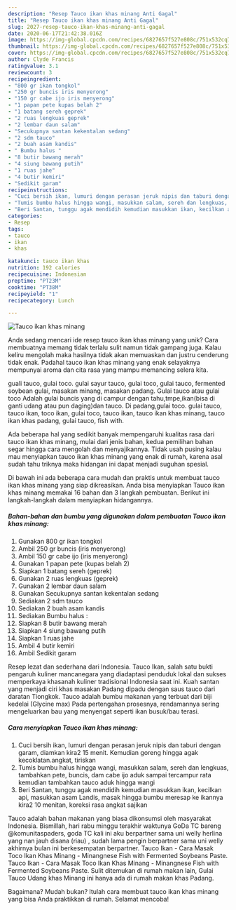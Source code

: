 ```yaml
---
description: "Resep Tauco ikan khas minang Anti Gagal"
title: "Resep Tauco ikan khas minang Anti Gagal"
slug: 2027-resep-tauco-ikan-khas-minang-anti-gagal
date: 2020-06-17T21:42:38.016Z
image: https://img-global.cpcdn.com/recipes/6827657f527e808c/751x532cq70/tauco-ikan-khas-minang-foto-resep-utama.jpg
thumbnail: https://img-global.cpcdn.com/recipes/6827657f527e808c/751x532cq70/tauco-ikan-khas-minang-foto-resep-utama.jpg
cover: https://img-global.cpcdn.com/recipes/6827657f527e808c/751x532cq70/tauco-ikan-khas-minang-foto-resep-utama.jpg
author: Clyde Francis
ratingvalue: 3.1
reviewcount: 3
recipeingredient:
- "800 gr ikan tongkol"
- "250 gr buncis iris menyerong"
- "150 gr cabe ijo iris menyerong"
- "1 papan pete kupas belah 2"
- "1 batang sereh geprek"
- "2 ruas lengkuas geprek"
- "2 lembar daun salam"
- "Secukupnya santan kekentalan sedang"
- "2 sdm tauco"
- "2 buah asam kandis"
- " Bumbu halus "
- "8 butir bawang merah"
- "4 siung bawang putih"
- "1 ruas jahe"
- "4 butir kemiri"
- "Sedikit garam"
recipeinstructions:
- "Cuci bersih ikan, lumuri dengan perasan jeruk nipis dan taburi dengan garam, diamkan kira2 15 menit. Kemudian goreng hingga agak kecoklatan.angkat, tiriskan"
- "Tumis bumbu halus hingga wangi, masukkan salam, sereh dan lengkuas, tambahkan pete, buncis, dam cabe ijo aduk sampai tercampur rata kemudian tambahkan tauco aduk hingga wangi"
- "Beri Santan, tunggu agak mendidih kemudian masukkan ikan, kecilkan api, masukkan asam Landis, masak hingga bumbu meresap ke ikannya kira2 10 menitan, koreksi rasa angkat sajikan"
categories:
- Resep
tags:
- tauco
- ikan
- khas

katakunci: tauco ikan khas 
nutrition: 192 calories
recipecuisine: Indonesian
preptime: "PT23M"
cooktime: "PT38M"
recipeyield: "1"
recipecategory: Lunch

---
```



![Tauco ikan khas minang](https://img-global.cpcdn.com/recipes/6827657f527e808c/751x532cq70/tauco-ikan-khas-minang-foto-resep-utama.jpg)

Anda sedang mencari ide resep tauco ikan khas minang yang unik? Cara membuatnya memang tidak terlalu sulit namun tidak gampang juga. Kalau keliru mengolah maka hasilnya tidak akan memuaskan dan justru cenderung tidak enak. Padahal tauco ikan khas minang yang enak selayaknya mempunyai aroma dan cita rasa yang mampu memancing selera kita.

guali tauco, gulai toco. gulai sayur tauco, gulai toco, gulai tauco, fermented soybean gulai, masakan minang, masakan padang. Gulai tauco atau gulai toco Adalah gulai buncis yang di campur dengan tahu,tmpe,ikan(bisa di ganti udang atau pun daging)dan tauco. Di padang,gulai toco. gulai tauco, tauco ikan, toco ikan, gulai toco, tauco ikan, tauco ikan khas minang, tauco ikan khas padang, gulai tauco, fish with.

Ada beberapa hal yang sedikit banyak mempengaruhi kualitas rasa dari tauco ikan khas minang, mulai dari jenis bahan, kedua pemilihan bahan segar hingga cara mengolah dan menyajikannya. Tidak usah pusing kalau mau menyiapkan tauco ikan khas minang yang enak di rumah, karena asal sudah tahu triknya maka hidangan ini dapat menjadi suguhan spesial.


Di bawah ini ada beberapa cara mudah dan praktis untuk membuat tauco ikan khas minang yang siap dikreasikan. Anda bisa menyiapkan Tauco ikan khas minang memakai 16 bahan dan 3 langkah pembuatan. Berikut ini langkah-langkah dalam menyiapkan hidangannya.

<!--inarticleads1-->

##### Bahan-bahan dan bumbu yang digunakan dalam pembuatan Tauco ikan khas minang:

1. Gunakan 800 gr ikan tongkol
1. Ambil 250 gr buncis (iris menyerong)
1. Ambil 150 gr cabe ijo (iris menyerong)
1. Gunakan 1 papan pete (kupas belah 2)
1. Siapkan 1 batang sereh (geprek)
1. Gunakan 2 ruas lengkuas (geprek)
1. Gunakan 2 lembar daun salam
1. Gunakan Secukupnya santan kekentalan sedang
1. Sediakan 2 sdm tauco
1. Sediakan 2 buah asam kandis
1. Sediakan  Bumbu halus :
1. Siapkan 8 butir bawang merah
1. Siapkan 4 siung bawang putih
1. Siapkan 1 ruas jahe
1. Ambil 4 butir kemiri
1. Ambil Sedikit garam


Resep lezat dan sederhana dari Indonesia. Tauco Ikan, salah satu bukti pengaruh kuliner mancanegara yang diadaptasi penduduk lokal dan sukses memperkaya khasanah kuliner tradisional Indonesia saat ini. Kuah santan yang menjadi ciri khas masakan Padang dipadu dengan saus tauco dari daratan Tiongkok. Tauco adalah bumbu makanan yang terbuat dari biji kedelai (Glycine max) Pada pertengahan prosesnya, rendamannya sering mengeluarkan bau yang menyengat seperti ikan busuk/bau terasi. 

<!--inarticleads2-->

##### Cara menyiapkan Tauco ikan khas minang:

1. Cuci bersih ikan, lumuri dengan perasan jeruk nipis dan taburi dengan garam, diamkan kira2 15 menit. Kemudian goreng hingga agak kecoklatan.angkat, tiriskan
1. Tumis bumbu halus hingga wangi, masukkan salam, sereh dan lengkuas, tambahkan pete, buncis, dam cabe ijo aduk sampai tercampur rata kemudian tambahkan tauco aduk hingga wangi
1. Beri Santan, tunggu agak mendidih kemudian masukkan ikan, kecilkan api, masukkan asam Landis, masak hingga bumbu meresap ke ikannya kira2 10 menitan, koreksi rasa angkat sajikan


Tauco adalah bahan makanan yang biasa dikonsumsi oleh masyarakat Indonesia. Bismillah, hari rabu minggu terakhir waktunya GoDa TC bareng @komunitaspaders, goda TC kali ini aku berpartner sama uni welly herlina yang nan jauh disana (riau) , sudah lama pengin berpartner sama uni welly akhirnya bulan ini berkesempatan berpartner. Tauco Ikan - Cara Masak Toco Ikan Khas Minang - Minangnese Fish with Fermented Soybeans Paste. Tauco Ikan - Cara Masak Toco Ikan Khas Minang - Minangnese Fish with Fermented Soybeans Paste. Sulit ditemukan di rumah makan lain, Gulai Tauco Udang khas Minang ini hanya ada di rumah makan khas Padang. 

Bagaimana? Mudah bukan? Itulah cara membuat tauco ikan khas minang yang bisa Anda praktikkan di rumah. Selamat mencoba!
